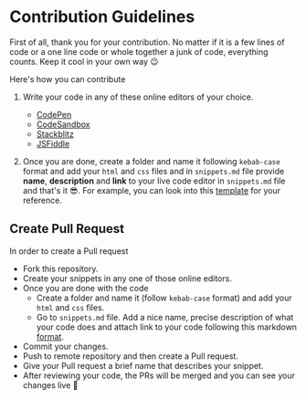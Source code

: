 # Contribution Guidelines

First of all, thank you for your contribution. No matter if it is a few lines of code or a one line code or whole together a junk of code, everything counts. Keep it cool in your own way :wink:

Here's how you can contribute

1. Write your code in any of these online editors of your choice.

   - [CodePen](https://codepen.io/)
   - [CodeSandbox](https://codesandbox.io/index2)
   - [Stackblitz](https://stackblitz.com/)
   - [JSFiddle](https://jsfiddle.net/)

2. Once you are done, create a folder and name it following `kebab-case` format and add your `html` and `css` files and in `snippets.md` file provide **name**, **description** and **link** to your live code editor in `snippets.md` file and that's it :sunglasses:. For example, you can look into this [template](https://github.com/chilupa/css-snippets/blob/develop/snippets.md) for your reference.

## Create Pull Request

In order to create a Pull request

- Fork this repository.
- Create your snippets in any one of those online editors.
- Once you are done with the code
    - Create a folder and name it (follow `kebab-case` format) and add your `html` and `css` files.
    - Go to `snippets.md` file. Add a nice name, precise description of what your code does and attach link to your code following this markdown [format](https://github.com/chilupa/css-snippets/blob/develop/snippets.md).
- Commit your changes.
- Push to remote repository and then create a Pull request.
- Give your Pull request a brief name that describes your snippet.
- After reviewing your code, the PRs will be merged and you can see your changes live :rocket:
